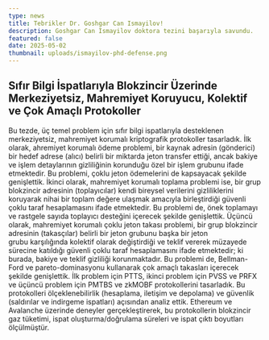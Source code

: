 ```yaml
---
type: news
title: Tebrikler Dr. Goshgar Can Ismayilov!
description: Goshgar Can Ismayilov doktora tezini başarıyla savundu.
featured: false
date: 2025-05-02
thumbnail: uploads/ismayilov-phd-defense.png
---
```

## Sıfır Bilgi İspatlarıyla Blokzincir Üzerinde Merkeziyetsiz, Mahremiyet Koruyucu, Kolektif ve Çok Amaçlı Protokoller

Bu tezde, üç temel problem için sıfır bilgi ispatlarıyla desteklenen merkeziyetsiz, mahremiyet korumalı kriptografik protokoller tasarladık. İlk olarak, ahremiyet korumalı ödeme problemi, bir kaynak adresin (gönderici) bir hedef adrese (alıcı) belirli bir miktarda jeton transfer ettiği, ancak bakiye ve işlem detaylarının gizliliğinin korunduğu özel bir işlem grubunu ifade etmektedir. Bu problemi, çoklu jeton ödemelerini de kapsayacak şekilde genişlettik. İkinci olarak, mahremiyet korumalı toplama problemi ise, bir grup blokzincir adresinin (toplayıcılar) kendi bireysel verilerini gizliliklerini koruyarak nihai bir toplam değere ulaşmak amacıyla birleştirdiği güvenli çoklu taraf hesaplamasını ifade etmektedir. Bu problemi de, önek toplamayı ve rastgele sayıda toplayıcı desteğini içerecek şekilde genişlettik. Üçüncü olarak, mahremiyet korumalı çoklu jeton takası problemi, bir grup blokzincir adresinin (takasçılar) belirli bir jeton grubunu başka bir jeton grubu karşılığında kolektif olarak değiştirdiği ve teklif vererek müzayede sürecine katıldığı güvenli çoklu taraf hesaplamasını ifade etmektedir; ki burada, bakiye ve teklif gizliliği korunmaktadır. Bu problemi de, Bellman-Ford ve pareto-dominasyonu kullanarak çok amaçlı takasları içerecek şekilde genişlettik. İlk problem için PTTS, ikinci problem için PVSS ve PRFX ve üçüncü problem için PMTBS ve zkMOBF protokollerini tasarladık. Bu protokolleri ölçeklenebilirlik (hesaplama, iletişim ve depolama) ve güvenlik (saldırılar ve indirgeme ispatları) açısından analiz ettik. Ethereum ve Avalanche üzerinde deneyler gerçekleştirerek, bu protokollerin blokzincir gaz tüketimi, ispat oluşturma/doğrulama süreleri ve ispat çıktı boyutları ölçülmüştür.
